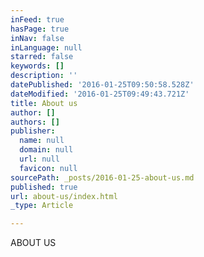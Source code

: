 ```yaml
---
inFeed: true
hasPage: true
inNav: false
inLanguage: null
starred: false
keywords: []
description: ''
datePublished: '2016-01-25T09:50:58.528Z'
dateModified: '2016-01-25T09:49:43.721Z'
title: About us
author: []
authors: []
publisher:
  name: null
  domain: null
  url: null
  favicon: null
sourcePath: _posts/2016-01-25-about-us.md
published: true
url: about-us/index.html
_type: Article

---
```

ABOUT US